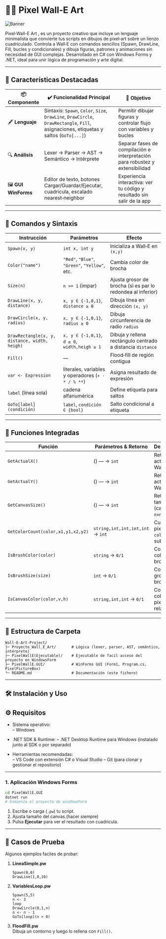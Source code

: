 # 🎨🤖 Pixel Wall‑E Art

![Banner](https://images2.alphacoders.com/111/111180.jpg) 

Pixel‑Wall-E Art , es un proyecto creativo que incluye un lenguaje minimalista que convierte tus scripts en dibujos de pixel‑art sobre un lienzo cuadriculado.
Controla a Wall‑E con comandos sencillos (Spawn, DrawLine, Fill, bucles y condicionales) y dibuja figuras, patrones y animaciones sin necesidad de GUI complejas.
Desarrollado en C# con Windows Forms y .NET, ideal para unir lógica de programación y arte digital.

---

## 🚀 Características Destacadas

| 📦 Componente        | ✔️ Funcionalidad Principal                                      | 🎯 Objetivo                                                            |
|----------------------|-----------------------------------------------------------------|------------------------------------------------------------------------|
| 🖋️ **Lenguaje**      | Sintaxis: `Spawn`, `Color`, `Size`, `DrawLine`, `DrawCircle`, `DrawRectangle`, `Fill`, asignaciones, etiquetas y saltos (`GoTo[...]`) | Permitir dibujar figuras y controlar flujo con variables y bucles      |
| 🔍 **Análisis**      | Lexer → Parser → AST → Semántico → Intérprete                   | Separar fases de compilación e interpretación para robustez y extensibilidad |
| 🖼️ **GUI WinForms**  | Editor de texto, botones Cargar/Guardar/Ejecutar, cuadricula, escalado nearest‑neighbor | Experiencia interactiva: ver tu código y resultado sin salir de la app  |

---

## 📜 Comandos y Sintaxis

| **Instrucción**                    | **Parámetros**                                    | **Efecto**                                                   |
|------------------------------------|---------------------------------------------------|--------------------------------------------------------------|
| `Spawn(x, y)`                      | `int x, int y`                                    | Inicializa a Wall‑E en `(x,y)`                                |
| `Color("name")`                    | `"Red"`, `"Blue"`, `"Green"`, `"Yellow"`, etc.    | Cambia color de brocha                                        |
| `Size(n)`                          | `n >= 1` (impar)                                   | Ajusta grosor de brocha (si es par lo redondea al inferior)   |
| `DrawLine(x, y, distance)`           | `x, y ∈ {-1,0,1}`, `distance ≥ 0`                   | Dibuja línea en dirección `(x, y)`                          |
| `DrawCircle(x, y, radius)`            | `x, y ∈ {-1,0,1}`, `radius ≥ 0`                      | Dibuja circunferencia de radio `radius`                            |
| `DrawRectangle(x, y, distance, width, heigh)`   | `x, y ∈ {-1,0,1}`, `d ≥ 0`, `width,heigh ≥ 1`            | Dibuja y rellena rectángulo centrado a distancia `distance`         |
| `Fill()`                           | —                                                 | Flood‑fill de región contigua                                 |
| `var <- Expression`                | literales, variables y operadores (`+ - * / % **`) | Asigna resultado de expresión                                 |
| `label` (línea sola)               | cadena alfanumérica                                | Define etiqueta para saltos                                   |
| `GoTo[label](condición)`           | `label`, `condición ∈ {bool}`                     | Salto condicional a etiqueta                                  |

---

## 🔧 Funciones Integradas

| Función                      | Parámetros & Retorno           | Descripción                                   |
|------------------------------|--------------------------------|-----------------------------------------------|
| `GetActualX()`               | () — → `int`                      | Retorna `X` actual de Wall‑E                  |
| `GetActualY()`               |() — → `int`                      | Retorna `Y` actual de Wall‑E                  |
| `GetCanvasSize()`            | () — → `int`                      | Retorna tamaño `n` (canvas `n×n`)             |
| `GetColorCount(color,x1,y1,x2,y2)` | `string,int,int,int,int` → `int` | Cuenta píxeles de `color` en sub‑región      |
| `IsBrushColor(color)`        | `string` → `0/1`               | Comprueba color de brocha                     |
| `IsBrushSize(size)`          | `int` → `0/1`                  | Comprueba grosor de brocha                    |
| `IsCanvasColor(color,v,h)`   | `string,int,int` → `0/1`       | Comprueba color de píxel relativo             |

---

## 📂 Estructura de Carpeta

```
Wall‑E-Art-Project/
├─ Proyecto_Wall_E_Art/       # Lógica (lexer, parser, AST, semántico, intérprete)
├─ PixelWallE(Ejecutable)/    # Ejecutable de facil acceso del proyecto en WindowsForm
├─ PixelWallE.GUI/            # WinForms GUI (Form1, Program.cs, PixelPictureBox)
└─ README.md                  # Documentación (este fichero)
```

---

## 🛠 Instalación y Uso

## ⚙️ Requisitos

- Sistema operativo:  
  – Windows

- .NET SDK & Runtime:
  – .NET Desktop Runtime para Windows (instalado junto al SDK o por separado)

- Herramientas recomendadas:  
  – VS Code con extensión C# o Visual Studio
  – Git (para clonar y gestionar el repositorio)

---

### 1. Aplicación Windows Forms

```bash
cd PixelWallE.GUI
dotnet run
# Comienza el proyecto de windowsForm
```

1. Escribe o carga (`.pw`) tu script.
2. Ajusta tamaño del canvas.(hacer siempre)
3. Pulsa **Ejecutar** para ver el resultado con cuadricula.

---

## 🧪 Casos de Prueba

Algunos ejemplos faciles de probar:

1. **LineaSimple.pw**  
   ```pw
   Spawn(0,0)
   DrawLine(1,0,10)
   ```
2. **VariablesLoop.pw**  
   ```pw
   Spawn(5,5)
   n <- 3
   loop
   DrawCircle(0,1,n)
   n <- n - 1
   GoTo[loop](n > 0)
   ```
3. **FloodFill.pw**  
   Dibuja un contorno y luego lo rellena con `Fill()`.
